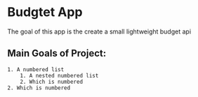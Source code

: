 # Budgtet App
 
The goal of this app is the create a small lightweight budget api

## Main Goals of Project:
~~~
1. A numbered list
    1. A nested numbered list
    2. Which is numbered
2. Which is numbered
~~~